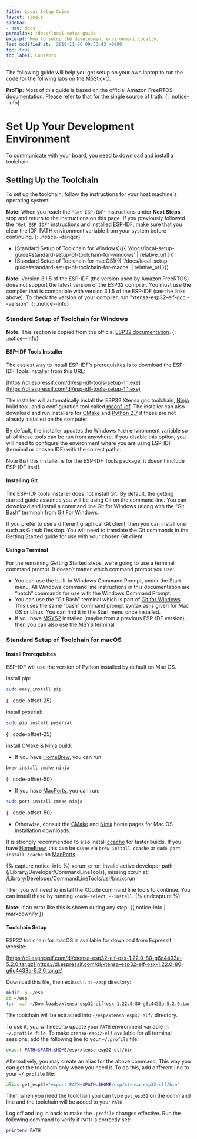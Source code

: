 ```yaml
---
title: Local Setup Guide
layout: single
sidebar:
- nav: docs
permalink: /docs/local-setup-guide
excerpt: How to setup the development environment locally.
last_modified_at: '2019-11-06 09:53:43 +0800'
toc: true
toc_label: Contents
---
```


The following guide will help you get setup on your own laptop to run the code for the follwing labs on the M5StickC.

**ProTip:** Most of this guide is based on the official Amazon FreeRTOS [documentation](https://docs.aws.amazon.com/freertos/latest/userguide/getting_started_espressif.html). Please refer to that for the single source of truth.
{: .notice--info}

# Set Up Your Development Environment
To communicate with your board, you need to download and install a toolchain.

## Setting Up the Toolchain
To set up the toolchain, follow the instructions for your host machine's operating system:

**Note:** When you reach the `"Get ESP-IDF"` instructions under **Next Steps**, stop and return to the instructions on this page. If you previously followed the `"Get ESP-IDF"` instructions and installed ESP-IDF, make sure that you clear the IDF_PATH environment variable from your system before continuing.
{: .notice--danger}

* [Standard Setup of Toolchain for Windows]({{ '/docs/local-setup-guide#standard-setup-of-toolchain-for-windows' | relative_url }})
* [Standard Setup of Toolchain for macOS]({{ '/docs/local-setup-guide#standard-setup-of-toolchain-for-macos' | relative_url }})

**Note:** Version 3.1.5 of the ESP-IDF (the version used by Amazon FreeRTOS) does not support the latest version of the ESP32 compiler. You must use the compiler that is compatible with version 3.1.5 of the ESP-IDF (see the links above). To check the version of your compiler, run "xtensa-esp32-elf-gcc --version".
{: .notice--info}

### Standard Setup of Toolchain for Windows

**Note:** This section is copied from the official [ESP32 documentation](https://docs.espressif.com/projects/esp-idf/en/v3.1.5/get-started-cmake/windows-setup.html).
{: .notice--info}

#### ESP-IDF Tools Installer

The easiest way to install ESP-IDF’s prerequisites is to download the ESP-IDF Tools installer from this URL:

[https://dl.espressif.com/dl/esp-idf-tools-setup-1.1.exe](https://dl.espressif.com/dl/esp-idf-tools-setup-1.1.exe)

The installer will automatically install the ESP32 Xtensa gcc toolchain, [Ninja](https://ninja-build.org/) build tool, and a configuration tool called [mconf-idf](https://github.com/espressif/kconfig-frontends/releases/). The installer can also download and run installers for [CMake](https://cmake.org/download/) and [Python 2.7](https://www.python.org/downloads/windows/) if these are not already installed on the computer.

By default, the installer updates the Windows `Path` environment variable so all of these tools can be run from anywhere. If you disable this option, you will need to configure the environment where you are using ESP-IDF (terminal or chosen IDE) with the correct paths.

Note that this installer is for the ESP-IDF Tools package, it doesn’t include ESP-IDF itself.

#### Installing Git
The ESP-IDF tools installer does not install Git. By default, the getting started guide assumes you will be using Git on the command line. You can download and install a command line Git for Windows (along with the “Git Bash” terminal) from [Git For Windows](https://gitforwindows.org/).

If you prefer to use a different graphical Git client, then you can install one such as Github Desktop. You will need to translate the Git commands in the Getting Started guide for use with your chosen Git client.

#### Using a Terminal
For the remaining Getting Started steps, we’re going to use a terminal command prompt. It doesn’t matter which command prompt you use:

* You can use the built-in Windows Command Prompt, under the Start menu. All Windows command line instructions in this documentation are “batch” commands for use with the Windows Command Prompt.
* You can use the “Git Bash” terminal which is part of [Git for Windows](https://gitforwindows.org/). This uses the same “bash” command prompt syntax as is given for Mac OS or Linux. You can find it in the Start menu once installed.
* If you have [MSYS2](https://msys2.github.io/) installed (maybe from a previous ESP-IDF version), then you can also use the MSYS terminal.

### Standard Setup of Toolchain for macOS

#### Install Prerequisites
ESP-IDF will use the version of Python installed by default on Mac OS.

install pip:
```bash
sudo easy_install pip
```
{: .code-offset-25}

install pyserial:
```bash
sudo pip install pyserial
```
{: .code-offset-25}

install CMake & Ninja build:

* If you have [HomeBrew](https://brew.sh/), you can run:

```bash
brew install cmake ninja
```
{: .code-offset-50}

* If you have [MacPorts](https://www.macports.org/install.php), you can run:

```bash
sudo port install cmake ninja
```
{: .code-offset-50}

* Otherwise, consult the [CMake](https://cmake.org/) and [Ninja](https://ninja-build.org/) home pages for Mac OS installation downloads.

It is strongly recommended to also install [ccache](https://ccache.samba.org/) for faster builds. If you have [HomeBrew](https://brew.sh/), this can be done via `brew install ccache` or `sudo port install ccache` on [MacPorts](https://www.macports.org/install.php).

{% capture notice-info %}
xcrun: error: invalid active developer path (/Library/Developer/CommandLineTools), missing xcrun at: /Library/Developer/CommandLineTools/usr/bin/xcrun

Then you will need to install the XCode command line tools to continue. You can install these by running ``xcode-select --install``.
{% endcapture %}

<div class="notice--info">
  <strong>Note:</strong> If an error like this is shown during any step:
  {{ notice-info | markdownify }}
</div>


#### Toolchain Setup
ESP32 toolchain for macOS is available for download from Espressif website:

[https://dl.espressif.com/dl/xtensa-esp32-elf-osx-1.22.0-80-g6c4433a-5.2.0.tar.gz](https://dl.espressif.com/dl/xtensa-esp32-elf-osx-1.22.0-80-g6c4433a-5.2.0.tar.gz)

Download this file, then extract it in ``~/esp`` directory:

```bash
mkdir -p ~/esp
cd ~/esp
tar -xzf ~/Downloads/xtensa-esp32-elf-osx-1.22.0-80-g6c4433a-5.2.0.tar.gz
```

The toolchain will be extracted into ``~/esp/xtensa-esp32-elf/`` directory.

To use it, you will need to update your ``PATH`` environment variable in ``~/.profile file``. To make ``xtensa-esp32-elf`` available for all terminal sessions, add the following line to your ``~/.profile`` file:

```bash
export PATH=$PATH:$HOME/esp/xtensa-esp32-elf/bin
```

Alternatively, you may create an alias for the above command. This way you can get the toolchain only when you need it. To do this, add different line to your ``~/.profile`` file:

```bash
alias get_esp32="export PATH=$PATH:$HOME/esp/xtensa-esp32-elf/bin"
```

Then when you need the toolchain you can type ``get_esp32`` on the command line and the toolchain will be added to your ``PATH``.

Log off and log in back to make the ``.profile`` changes effective. Run the following command to verify if ``PATH`` is correctly set:

```bash
printenv PATH
```
